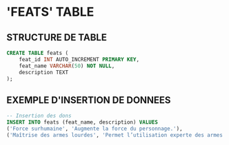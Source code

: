 # 'FEATS' TABLE

## STRUCTURE DE TABLE

```sql
CREATE TABLE feats (
    feat_id INT AUTO_INCREMENT PRIMARY KEY,
    feat_name VARCHAR(50) NOT NULL,
    description TEXT
);
```

## EXEMPLE D'INSERTION DE DONNEES

```sql
-- Insertion des dons
INSERT INTO feats (feat_name, description) VALUES
('Force surhumaine', 'Augmente la force du personnage.'),
('Maîtrise des armes lourdes', 'Permet l’utilisation experte des armes lourdes.');
```
